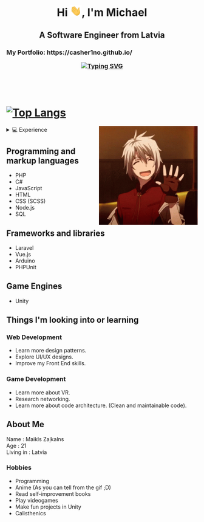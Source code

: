 <h1 align="center">Hi <img src="https://github.com/ABSphreak/ABSphreak/blob/master/gifs/Hi.gif" width="30px">, I'm Michael</h1>
<h2 align="center">A Software Engineer from Latvia</h2>

<h3>My Portfolio: https://casher1no.github.io/
<p align="center">
  <a href="https://git.io/typing-svg"><img src="https://readme-typing-svg.demolab.com?font=Roboto+Condensed&size=30&pause=1000&color=8A0A8A&center=true&vCenter=true&width=440&lines=Full+Stack+Web+Developer;Game+Developer" alt="Typing SVG" /></a>
</p>

<br>
<br>

[![Top Langs](https://github-readme-stats-git-masterrstaa-rickstaa.vercel.app/api/top-langs/?username=Casher1no)](https://github.com/anuraghazra/github-readme-stats)
=======
<img src = 'https://github.com/Casher1no/Casher1no/blob/main/Images/anime-boy.gif' alt = 'Awesome Matrix Code' align='right' width="260px" height="260px"/>


<details> 
  <summary>💻 Experience</summary>
  <br/>
  
|     MaxTraffic    |
| ------------- |
| Laravel (PHP 7.4) | 
| Vue.js  |
| Unit testing  |
| Domain Driven Design  |
| Building REST API  |

|  Grey Wolf Entertainment  |
| ------------- |
| Unity |
| C# |
| Creating Tools for Artists |
| Lead Developer |
| Project Management | 

|     Codelex   |
| ------------- |
| PHP  |
| MySQL  |
| Laravel  |
| Unit & Integration testing (including TDD methods) |
| MVC, SOLID & design patterns (KISS, DRY etc.)  |
| GIT  |
| Building REST API  |
| HTML & CSS, VueJS basics |

</details>




##  Programming and markup languages

* PHP
* C#
* JavaScript
* HTML
* CSS (SCSS)
* Node.js
* SQL

## Frameworks and libraries

* Laravel
* Vue.js
* Arduino
* PHPUnit

## Game Engines

* Unity

## Things I'm looking into or learning

### Web Development

* Learn more design patterns.
* Explore UI/UX designs.
* Improve my Front End skills.

### Game Development

* Learn more about VR.
* Research networking.
* Learn more about code architecture. (Clean and maintainable code).

## About Me
Name : Maikls Zaļkalns <br>
Age : 21 <br>
Living in : Latvia 

### Hobbies

* Programming
* Anime (As you can tell from the gif ;D)
* Read self-improvement books
* Play videogames
* Make fun projects in Unity
* Calisthenics


